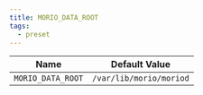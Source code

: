 ```yaml
---
title: MORIO_DATA_ROOT
tags:
  - preset
---
```


<!-- MORIO_AUTO_GENERATED_CONTENT_STARTS - Manual changes made below will be overwritten -->

| Name              | Default Value           |
| ----------------- | ----------------------- |
| `MORIO_DATA_ROOT` | `/var/lib/morio/moriod` |

<!-- MORIO_AUTO_GENERATED_CONTENT_ENDS - Manual changes made above will be overwritten -->
